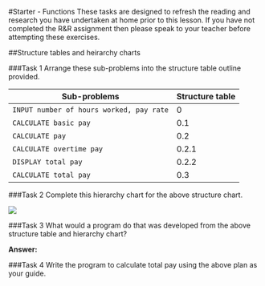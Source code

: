 #Starter - Functions
These tasks are designed to refresh the reading and research you have undertaken at home prior to this lesson. If you have not completed the R&R assignment then please speak to your teacher before attempting these exercises.

##Structure tables and heirarchy charts

###Task 1
Arrange these sub-problems into the structure table outline provided.

|Sub-problems|Structure table|
|------------|---------------|
|`INPUT number of hours worked, pay rate`|0|
|`CALCULATE basic pay`|0.1|
|`CALCULATE pay`|0.2|
|`CALCULATE overtime pay`|0.2.1|
|`DISPLAY total pay`|0.2.2|
|`CALCULATE total pay`|0.3|

###Task 2
Complete this hierarchy chart for the above structure chart.

![](https://www.dropbox.com/s/0er7metqgijh2ri/structure_chart_plan.jpg?dl=1)

###Task 3
What would a program do that was developed from the above structure table and hierarchy chart?

**Answer:**

###Task 4
Write the program to calculate total pay using the above plan as your guide.